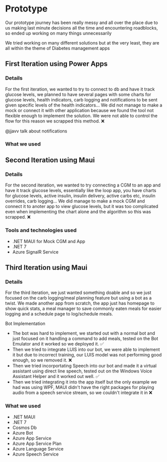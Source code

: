 # Prototype
Our prototype journey has been really messy and all over the place due to us making last minute decisions all the time and encountering roadblocks, so ended up working on many things unnecessarily 

We tried working on many different solutions but at the very least, they are all within the theme of Diabetes management apps

## First Iteration using Power Apps
### Details
For the first iteration, we wanted to try to connect to db and have it track glucose levels, we planned to have several pages with some charts for glucose levels, health indicators, carb logging and notifications to be sent given specific levels of the health indicators... We did not manage to make a mock or connect it with other application because we found the tool not flexible enough to implement the solution. We were not able to control the flow for this reason we scrapped this method. ❌

@jjavv talk about notifications

### What we used


## Second Iteration using Maui
### Details
For the second iteration, we wanted to try connecting a CGM to an app and have it track glucose levels, essentially like the loop app, you have charts for glucose levels, active insulin, insulin delivery, active carbs etc, insulin overrides, carb logging... We did manage to make a mock CGM and connect it to anoter app to view glucose levels, but it was too complicated even when implementing the chart alone and the algorithm so this was scrapped. ❌

### Tools and technologies used
- .NET MAUI for Mock CGM and App
- .NET 7
- Azure SignalR Service

## Third Iteration using Maui
### Details
For the third iteration, we just wanted something doable and so we just focused on the carb logging/meal planning feature but using a bot as a twist. We made another app from scratch, the app just has homepage to show quick stats, a meal manager to save commonly eaten meals for easier logging and a schedule page to log/schedule meals.

Bot Implementation
- The bot was hard to implement, we started out with a normal bot and just focused on it handling a command to add meals, tested on the Bot Emulator and it worked so we deployed it. ✅ 
- Then we tried to integrate LUIS into our bot, we were able to implement it but due to incorrect training, our LUIS model was not performing good enough, so we removed it. ❌
- Then we tried incorportating Speech into our bot and made it a virtual assistant using direct line speech, tested out on the Windows Voice Assistant Helper and it worked out well. ✅
- Then we tried integrating it into the app itself but the only example we had was using WPF, MAUI didn't have the right packages for playing audio from a speech service stream, so we couldn't integrate it in ❌

### What we used
- .NET MAUI
- .NET 7 
- Cosmos Db
- Azure Bot 
- Azure App Service
- Azure App Service Plan
- Azure Language Service 
- Azure Speech Service 
